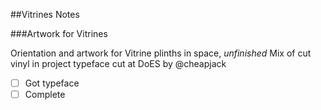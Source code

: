 ##Vitrines Notes

###Artwork for Vitrines

Orientation and artwork for Vitrine plinths in space, *unfinished*
Mix of cut vinyl in project typeface cut at DoES by @cheapjack

 * [ ] Got typeface
 * [ ] Complete
